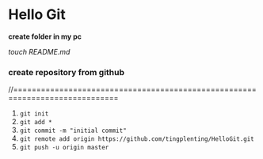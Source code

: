 # Hello Git
**create folder in my pc**

*touch README.md*

### create repository from github

//=============================================================================

1. `git init`
2. `git add *`
3. `git commit -m "initial commit"`
4. `git remote add origin https://github.com/tingplenting/HelloGit.git`
5. `git push -u origin master`
